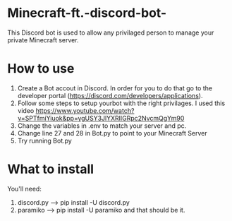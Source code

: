 # Minecraft-ft.-discord-bot-
This Discord bot is used to allow any privilaged person to manage your private Minecraft server.
# How to use
1. Create a Bot accout in Discord. In order for you to  do that go to the developer portal (https://discord.com/developers/applications).
2. Follow some steps to setup yourbot with the right privilages. I used this video https://www.youtube.com/watch?v=SPTfmiYiuok&pp=ygUSY3JlYXRlIGRpc2NvcmQgYm90
3. Change the variables in .env to match your server and pc.
4. Change line 27 and 28 in Bot.py to point to your Minecraft Server
5. Try running Bot.py
# What to install
You'll need: 
1. discord.py -->   pip install -U discord.py
2. paramiko -->     pip install -U paramiko
and that should be it.
